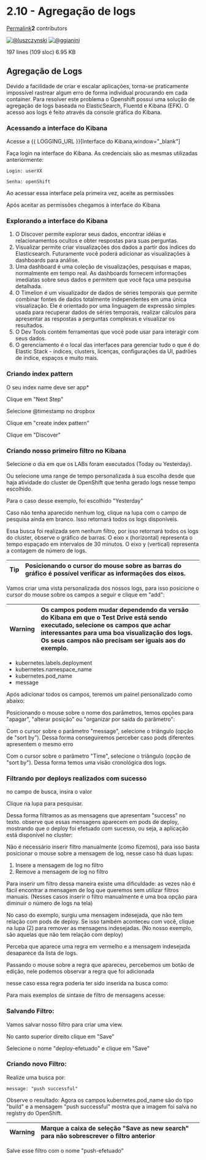 # 2.10 - Agregação de logs

[Permalink](https://github.com/redhatbsb/test-drive-openshift/blob/8ce43c5cb511571d907947f2d78a595d00910586/parte-2-openshift-4x/agregacao-de-logs.adoc)**2** contributors

 [![@luszczynski](https://avatars.githubusercontent.com/u/3693884?s=48&v=4)](https://github.com/redhatbsb/test-drive-openshift/commits/v4.5/parte-2-openshift-4x/agregacao-de-logs.adoc?author=luszczynski) [![@ggianini](https://avatars.githubusercontent.com/u/50370164?s=48&v=4)](https://github.com/redhatbsb/test-drive-openshift/commits/v4.5/parte-2-openshift-4x/agregacao-de-logs.adoc?author=ggianini)

 197 lines \(109 sloc\) 6.95 KB

## Agregação de Logs <a id="user-content-agrega&#xE7;&#xE3;o-de-logs"></a>

Devido a facilidade de criar e escalar aplicações, torna-se praticamente impossível rastrear algum erro de forma individual procurando em cada container. Para resolver este problema o Openshift possui uma solução de agregação de logs baseada no ElasticSearch, Fluentd e Kibana \(EFK\). O acesso aos logs é feito através da console gráfica do Kibana.

### Acessando a interface do Kibana <a id="user-content-link-do-kibana"></a>

Acesse a {{ LOGGING\_URL }}\[Interface do Kibana,window="\_blank"\]

Faça login na interface do Kibana. As credenciais são as mesmas utilizadas anteriormente:

```text
Login: userXX

Senha: openShift
```

Ao acessar essa interface pela primeira vez, aceite as permissões

Após aceitar as permissões chegamos à interface do Kibana

### Explorando a interface do Kibana <a id="user-content-explorando-interface"></a>

1. O Discover permite explorar seus dados, encontrar idéias e relacionamentos ocultos e obter respostas para suas perguntas.
2. Visualizar permite criar visualizações dos dados a partir dos índices do Elasticsearch. Futuramente você poderá adicionar as visualizações à dashboards para análise.
3. Uma dashboard é uma coleção de visualizações, pesquisas e mapas, normalmente em tempo real. As dashboards fornecem informações imediatas sobre seus dados e permitem que você faça uma pesquisa detalhada.
4. O Timelion é um visualizador de dados de séries temporais que permite combinar fontes de dados totalmente independentes em uma única visualização. Ele é orientado por uma linguagem de expressão simples usada para recuperar dados de séries temporais, realizar cálculos para apresentar as respostas a perguntas complexas e visualizar os resultados.
5. O Dev Tools contém ferramentas que você pode usar para interagir com seus dados.
6. O gerenciamento é o local das interfaces para gerenciar tudo o que é do Elastic Stack - índices, clusters, licenças, configurações da UI, padrões de índice, espaços e muito mais.

### Criando index pattern <a id="user-content-criando-index-pattern"></a>

O seu index name deve ser app\*

Clique em "Next Step"

Selecione @timestamp no dropbox

Clique em "create index pattern"

Clique em "Discover"

### Criando nosso primeiro filtro no Kibana <a id="user-content-criando-filtro"></a>

Selecione o dia em que os LABs foram executados \(Today ou Yesterday\).

Ou selecione uma range de tempo personalizada à sua escolha desde que haja atividade do cluster de OpenShift que tenha gerado logs nesse tempo escolhido.

Para o caso desse exemplo, foi escolhido "Yesterday"

Caso não tenha aparecido nenhum log, clique na lupa com o campo de pesquisa ainda em branco. Isso retornará todos os logs disponíveis.

Essa busca foi realizada sem nenhum filtro, por isso retornará todos os logs do cluster, observe o gráfico de barras. O eixo x \(horizontal\) representa o tempo espaçado em intervalos de 30 minutos. O eixo y \(vertical\) representa a contagem de número de logs.

| Tip |  Posicionando o cursor do mouse sobre as barras do gráfico é possível verificar as informações dos eixos. |
| :--- | :--- |


Vamos criar uma vista personalizada dos nossos logs, para isso posicione o cursor do mouse sobre os campos a seguir e clique em "add":

| Warning |  Os campos podem mudar dependendo da versão do Kibana em que o Test Drive está sendo executado, selecione os campos que achar interessantes para uma boa visualização dos logs. Os seus campos não precisam ser iguais aos do exemplo. |
| :--- | :--- |


* kubernetes.labels.deployment
* kubernetes.namespace\_name
* kubernetes.pod\_name
* message

Após adicionar todos os campos, teremos um painel personalizado como abaixo:

Posicionando o mouse sobre o nome dos parâmetros, temos opções para "apagar", "alterar posição" ou "organizar por saída do parâmetro":

Com o cursor sobre o parâmetro "message", selecione o triângulo \(opção de "sort by"\). Dessa forma conseguiremos perceber caso pods diferentes apresentem o mesmo erro

Com o cursor sobre o parâmetro "Time", selecione o triângulo \(opção de "sort by"\). Dessa forma temos uma visão cronológica dos logs.

### Filtrando por deploys realizados com sucesso <a id="user-content-deploys-sucesso"></a>

no campo de busca, insira o valor

Clique na lupa para pesquisar.

Dessa forma filtramos as as mensagens que apresentam "success" no texto. observe que essas mensagens aparecem em pods de deploy, mostrando que o deploy foi efetuado com sucesso, ou seja, a aplicação está disponível no cluster:

Não é necessário inserir filtro manualmente \(como fizemos\), para isso basta posicionar o mouse sobre a mensagem de log, nesse caso há duas lupas:

1. Insere a mensagem de log no filtro
2. Remove a mensagem de log no filtro

Para inserir um filtro dessa maneira existe uma dificuldade: as vezes não é fácil encontrar a mensagem de log que queremos sem utilizar filtros manuais. \(Nesses casos inserir o filtro manualmente é uma boa opção para diminuir o número de logs na tela\)

No caso do exemplo, surgiu uma mensagem indesejada, que não tem relação com pods de deploy. Se isso também aconteceu com você, clique na lupa \(2\) para remover as mensagens indesejadas. \(No nosso exemplo, são aquelas que não tem relação com deploy\)

Perceba que aparece uma regra em vermelho e a mensagem indesejada desaparece da lista de logs.

Passando o mouse sobre a regra que apareceu, percebemos um botão de edição, nele podemos observar a regra que foi adicionada

nesse caso essa regra poderia ter sido inserida na busca como:

Para mais exemplos de sintaxe de filtro de mensagens acesse:

### Salvando Filtro: <a id="user-content-salvando-filtro"></a>

Vamos salvar nosso filtro para criar uma view.

No canto superior direito clique em "Save"

Selecione o nome "deploy-efetuado" e clique em "Save"

### Criando novo Filtro: <a id="user-content-novo-filtro"></a>

Realize uma busca por:

```text
message: "push successful"
```

Observe o resultado: Agora os campos kubernetes.pod\_name são do tipo "build" e a mensagem "push successful" mostra que a imagem foi salva no registry do OpenShift.

| Warning |  Marque a caixa de seleção "Save as new search" para não sobrescrever o filtro anterior |
| :--- | :--- |


Salve esse filtro com o nome "push-efetuado"

